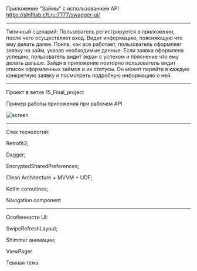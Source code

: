 Приложение "Займы" с использованием API https://shiftlab.cft.ru:7777/swagger-ui/
___________________________
Типичный сценарий: Пользователь регистрируется в приложении, после чего осуществляет вход. 
Видит информацию, поясняющую что ему делать далее. 
Поняв, как все работает, пользователь оформляет заявку на займ, указав необходимые данные. Если 
заявка оформлена успешно, пользователь видит экран с успехом и пояснение что ему делать дальше.
Зайдя в приложение повторно пользователь видит список оформленных займов и их статусы. Он 
может перейти в каждую конкретную заявку и посмотреть подробную информацию о ней.
__________________________
Проект в ветке 15_Final_project 

Пример работы приложения при рабочем API

![screen](https://github.com/VictoriaChrl/loansApp/assets/121154416/06427597-d5ab-4dc8-ba85-ad4040a45a8a)

________________
Стек технологий:

Retrofit2; 

Dagger; 

EncryptedSharedPreferences; 

Clean Architecture + MVVM + UDF; 

Kotlin coroutines; 

Navigation component


_______________
Особенности UI:

SwipeRefreshLayout; 

Shimmer анимации; 

ViewPager

Темная тема
